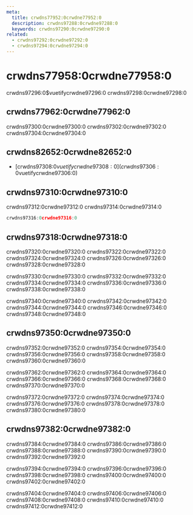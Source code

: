 ```yaml
---
meta:
  title: crwdns77952:0crwdne77952:0
  description: crwdns97288:0crwdne97288:0
  keywords: crwdns97290:0crwdne97290:0
related:
  - crwdns97292:0crwdne97292:0
  - crwdns97294:0crwdne97294:0
---
```


# crwdns77958:0crwdne77958:0

crwdns97296:0$vuetifycrwdne97296:0 crwdns97298:0crwdne97298:0

<entry-ad />

## crwdns77962:0crwdne77962:0

crwdns97300:0crwdne97300:0 crwdns97302:0crwdne97302:0 crwdns97304:0crwdne97304:0

<example file="scroll/usage" />

## crwdns82652:0crwdne82652:0

- [crwdns97308:0$vuetifycrwdne97308:0](crwdns97306:0$vuetifycrwdne97306:0)

## crwdns97310:0crwdne97310:0

crwdns97312:0crwdne97312:0 crwdns97314:0crwdne97314:0

```js
crwdns97316:0crwdne97316:0
```

## crwdns97318:0crwdne97318:0

crwdns97320:0crwdne97320:0 crwdns97322:0crwdne97322:0 crwdns97324:0crwdne97324:0 crwdns97326:0crwdne97326:0 crwdns97328:0crwdne97328:0

crwdns97330:0crwdne97330:0 crwdns97332:0crwdne97332:0 crwdns97334:0crwdne97334:0 crwdns97336:0crwdne97336:0 crwdns97338:0crwdne97338:0

crwdns97340:0crwdne97340:0 crwdns97342:0crwdne97342:0 crwdns97344:0crwdne97344:0 crwdns97346:0crwdne97346:0 crwdns97348:0crwdne97348:0

## crwdns97350:0crwdne97350:0

crwdns97352:0crwdne97352:0 crwdns97354:0crwdne97354:0 crwdns97356:0crwdne97356:0 crwdns97358:0crwdne97358:0 crwdns97360:0crwdne97360:0

crwdns97362:0crwdne97362:0 crwdns97364:0crwdne97364:0 crwdns97366:0crwdne97366:0 crwdns97368:0crwdne97368:0 crwdns97370:0crwdne97370:0

crwdns97372:0crwdne97372:0 crwdns97374:0crwdne97374:0 crwdns97376:0crwdne97376:0 crwdns97378:0crwdne97378:0 crwdns97380:0crwdne97380:0

## crwdns97382:0crwdne97382:0

crwdns97384:0crwdne97384:0 crwdns97386:0crwdne97386:0 crwdns97388:0crwdne97388:0 crwdns97390:0crwdne97390:0 crwdns97392:0crwdne97392:0

crwdns97394:0crwdne97394:0 crwdns97396:0crwdne97396:0 crwdns97398:0crwdne97398:0 crwdns97400:0crwdne97400:0 crwdns97402:0crwdne97402:0

crwdns97404:0crwdne97404:0 crwdns97406:0crwdne97406:0 crwdns97408:0crwdne97408:0 crwdns97410:0crwdne97410:0 crwdns97412:0crwdne97412:0

<backmatter />
